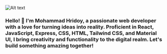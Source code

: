 ![Alt text](https://github.com/Mohammadhridoy/Mohammadhridoy/blob/main/assets/images/Dark%20Blue%20And%20Yellow%20Modern%20Creative%20Business%20Workshop%20Outdoor%20Banner.png?raw=true)

### Hello! 👋 I'm Mohammad Hridoy, a passionate web developer with a love for turning ideas into reality. Proficient in React, JavaScript, Express, CSS, HTML, Tailwind CSS, and Material UI, I bring creativity and functionality to the digital realm. Let's build something amazing together!
